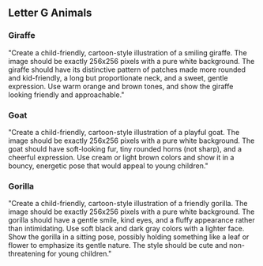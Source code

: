 ## Letter G Animals

### Giraffe
"Create a child-friendly, cartoon-style illustration of a smiling giraffe. The image should be exactly 256x256 pixels with a pure white background. The giraffe should have its distinctive pattern of patches made more rounded and kid-friendly, a long but proportionate neck, and a sweet, gentle expression. Use warm orange and brown tones, and show the giraffe looking friendly and approachable."

### Goat
"Create a child-friendly, cartoon-style illustration of a playful goat. The image should be exactly 256x256 pixels with a pure white background. The goat should have soft-looking fur, tiny rounded horns (not sharp), and a cheerful expression. Use cream or light brown colors and show it in a bouncy, energetic pose that would appeal to young children."

### Gorilla
"Create a child-friendly, cartoon-style illustration of a friendly gorilla. The image should be exactly 256x256 pixels with a pure white background. The gorilla should have a gentle smile, kind eyes, and a fluffy appearance rather than intimidating. Use soft black and dark gray colors with a lighter face. Show the gorilla in a sitting pose, possibly holding something like a leaf or flower to emphasize its gentle nature. The style should be cute and non-threatening for young children."
